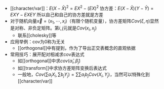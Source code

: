 - [[character/var]]：$E(X-\bar X)^2=EX^2-(EX)^2$
协方差：$E(X-\bar X)(Y-\bar Y) = EXY-EXEY$
所以自己和自己的协方差就是方差
- 对于随机向量$\vec x = (x_1,\cdots, x_i)$（有限个随机变量），协方差矩阵$Cov(\xi,\eta)$显然是对称、非负定矩阵。第$i,j$元就是$Cov(x_i,x_j)$
  - 联系[[cholesky]]等
- 应用举例：cov为0称为无关
  - [[orthogonal]]中有提到，作为了导出正交表概念的直观依据
- 常用技巧：展开配对相减求cov表达式
  - 如[[orthogonal]]中求$cov(\hat \alpha_i,\hat\beta_j)$
  - 如[[transform]]中求协方差矩阵变换后表达式
  - 一般地，$Cov(\sum a_iX_i, \sum b_jY_j)=\sum\sum a_ib_jCov(X_i,Y_j)$，当然可以特殊化到[[character/var]]